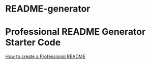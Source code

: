 # README-generator
# Professional README Generator Starter Code

[How to create a Professional README](https://coding-boot-camp.github.io/full-stack/github/professional-readme-guide)
